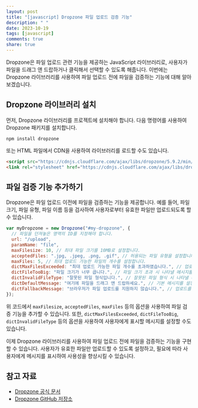 ```yaml
---
layout: post
title: "[javascript] Dropzone 파일 업로드 검증 기능"
description: " "
date: 2023-10-19
tags: [javascript]
comments: true
share: true
---
```


Dropzone은 파일 업로드 관련 기능을 제공하는 JavaScript 라이브러리로, 사용자가 파일을 드래그 앤 드랍하거나 클릭해서 선택할 수 있도록 해줍니다. 이번에는 Dropzone 라이브러리를 사용하여 파일 업로드 전에 파일을 검증하는 기능에 대해 알아보겠습니다.

## Dropzone 라이브러리 설치

먼저, Dropzone 라이브러리를 프로젝트에 설치해야 합니다. 다음 명령어를 사용하여 Dropzone 패키지를 설치합니다.

```
npm install dropzone
```

또는 HTML 파일에서 CDN을 사용하여 라이브러리를 로드할 수도 있습니다.

```html
<script src="https://cdnjs.cloudflare.com/ajax/libs/dropzone/5.9.2/min/dropzone.min.js"></script>
<link rel="stylesheet" href="https://cdnjs.cloudflare.com/ajax/libs/dropzone/5.9.2/min/dropzone.min.css" />
```

## 파일 검증 기능 추가하기

Dropzone은 파일 업로드 이전에 파일을 검증하는 기능을 제공합니다. 예를 들어, 파일 크기, 파일 유형, 파일 이름 등을 검사하여 사용자로부터 유효한 파일만 업로드되도록 할 수 있습니다.

```javascript
var myDropzone = new Dropzone("#my-dropzone", {
  // 파일을 던져놓은 영역의 ID를 지정해야 합니다.
  url: "/upload",
  paramName: "file",
  maxFilesize: 10, // 최대 파일 크기를 10MB로 설정합니다.
  acceptedFiles: ".jpg, .jpeg, .png, .gif", // 허용되는 파일 유형을 설정합니다.
  maxFiles: 5, // 최대 업로드 가능한 파일의 개수를 설정합니다.
  dictMaxFilesExceeded: "최대 업로드 가능한 파일 개수를 초과하였습니다.", // 업로드 개수 초과 시 나타낼 메시지를 설정합니다.
  dictFileTooBig: "파일 크기가 너무 큽니다.", // 파일 크기 초과 시 나타낼 메시지를 설정합니다.
  dictInvalidFileType: "잘못된 파일 형식입니다.", // 잘못된 파일 형식 시 나타낼 메시지를 설정합니다.
  dictDefaultMessage: "여기에 파일을 드래그 앤 드랍하세요.", // 기본 메시지를 설정합니다.
  dictFallbackMessage: "브라우저가 파일 업로드를 지원하지 않습니다.", // 업로드를 지원하지 않는 브라우저일 경우 나타낼 메시지를 설정합니다.
});
```

위 코드에서 `maxFilesize`, `acceptedFiles`, `maxFiles` 등의 옵션을 사용하여 파일 검증 기능을 추가할 수 있습니다. 또한, `dictMaxFilesExceeded`, `dictFileTooBig`, `dictInvalidFileType` 등의 옵션을 사용하여 사용자에게 표시할 메시지를 설정할 수도 있습니다.

이제 Dropzone 라이브러리를 사용하여 파일 업로드 전에 파일을 검증하는 기능을 구현할 수 있습니다. 사용자가 유효한 파일만 업로드할 수 있도록 설정하고, 필요에 따라 사용자에게 메시지를 표시하여 사용성을 향상시킬 수 있습니다.

## 참고 자료

- [Dropzone 공식 문서](https://www.dropzonejs.com/)
- [Dropzone GitHub 저장소](https://github.com/dropzone/dropzone)